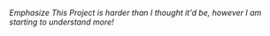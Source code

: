 *Emphasize* _This Project is harder than I thought it'd be, however I am starting to understand more!_
